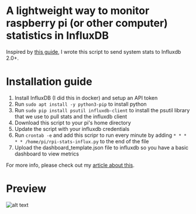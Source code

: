 # A lightweight way to monitor raspberry pi (or other computer) statistics in InfluxDB

Inspired by [this guide](https://simonhearne.com/2020/pi-metrics-influx/), I wrote this script to send system stats to Influxdb 2.0+.

# Installation guide
1. Install InfluxDB (I did this in docker) and setup an API token 
2. Run ``` sudo apt install -y python3-pip ``` to install python
3. Run ``` sudo pip install psutil influxdb-client ``` to install the psutil library that we use to pull stats and the influxdb client
4. Download this script to your pi's home directory
5. Update the script with your influxdb credentials
6. Run ``` crontab -e ``` and add this scripr to run every minute by adding ` * * * * * /home/pi/rpi-stats-influx.py ` to the end of the file
7. Upload the dashboard_template.json file to influxdb so you have a basic dashboard to view metrics

For more info, please check out my [article about this](https://tristam.ie/2023/28/).

# Preview
![alt text](https://i.imgur.com/V0Qfcrn.jpeg)
